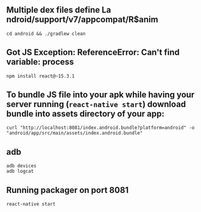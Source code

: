 Multiple dex files define La ndroid/support/v7/appcompat/R$anim
---
```
cd android && ./gradlew clean
```
Got JS Exception: ReferenceError: Can't find variable: process
---
```
npm install react@~15.3.1
```
To bundle JS file into your apk while having your server running (`react-native start`) download bundle into assets directory of your app:
---
```
curl "http://localhost:8081/index.android.bundle?platform=android" -o "android/app/src/main/assets/index.android.bundle"
```
adb
---
```
adb devices
adb logcat
```
Running packager on port 8081
---
```
react-native start
```
